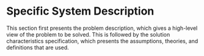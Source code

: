 # Specific System Description

This section first presents the problem description, which gives a high-level view of the problem to be solved. This is followed by the solution characteristics specification, which presents the assumptions, theories, and definitions that are used.

